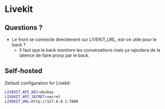 # Livekit

## Questions ?

- Le front se connecte directement sur LIVEKIT_URL, est-ce utile pour le back ?
  - Il faut que le back monitore les conversations mais ça rajoutera de la latence de faire proxy par le back.

## Self-hosted

Default configuration for Livekit:

```bash
LIVEKIT_API_KEY=devkey
LIVEKIT_API_SECRET=secret
LIVEKIT_URL=http://127.0.0.1:7880
```
